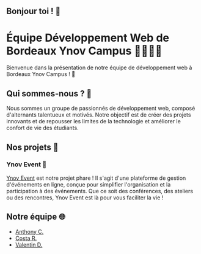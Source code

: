 ## Bonjour toi ! 👋

# Équipe Développement Web de Bordeaux Ynov Campus 👨‍💻👩‍💻

Bienvenue dans la présentation de notre équipe de développement web à Bordeaux Ynov Campus ! 🎉

## Qui sommes-nous ? 🤔

Nous sommes un groupe de passionnés de développement web, composé d'alternants talentueux et motivés. Notre objectif est de créer des projets innovants et de repousser les limites de la technologie et améliorer le confort de vie des étudiants.

## Nos projets 🚀

### Ynov Event 🎪

[Ynov Event](https://github.com/byc-team/yevent) est notre projet phare ! Il s'agit d'une plateforme de gestion d'événements en ligne, conçue pour simplifier l'organisation et la participation à des événements. Que ce soit des conférences, des ateliers ou des rencontres, Ynov Event est là pour vous faciliter la vie !

## Notre équipe 🌐

- [Anthony C.](https://github.com/Kuseraga-git)
- [Costa R.](https://github.com/Hyuga974)
- [Valentin D.](https://vdautrement.fr/)
